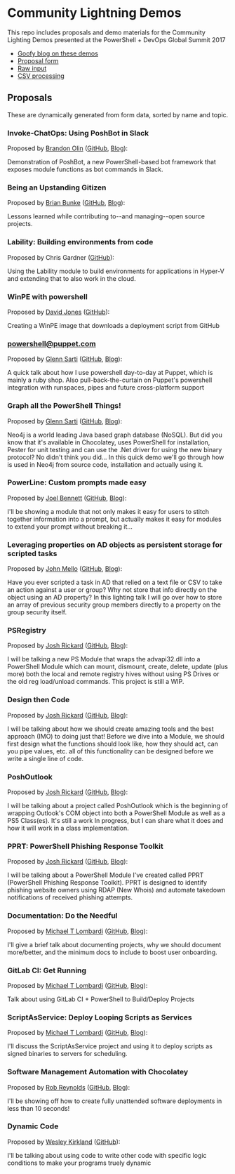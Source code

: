 # Community Lightning Demos

This repo includes proposals and demo materials for the Community Lighting Demos presented at the PowerShell + DevOps Global Summit 2017

* [Goofy blog on these demos](http://ramblingcookiemonster.github.io/Summit-Lightning-Demos/)
* [Proposal form](https://goo.gl/forms/8sCiEeehOiyT2ynh2)
* [Raw input](CFPs.csv)
* [CSV processing](Format-CFPs.ps1)

## Proposals

These are dynamically generated from form data, sorted by name and topic.

### Invoke-ChatOps: Using PoshBot in Slack

Proposed by [Brandon Olin](https://twitter.com/devblackops) ([GitHub](https://github.com/devblackops), [Blog](https://devblackops.io)):

Demonstration of PoshBot, a new PowerShell-based bot framework that exposes module functions as bot commands in Slack.

### Being an Upstanding Gitizen

Proposed by [Brian Bunke](https://twitter.com/brianbunke) ([GitHub](https://github.com/brianbunke), [Blog](http://www.brianbunke.com)):

Lessons learned while contributing to--and managing--open source projects.

### Lability: Building environments from code

Proposed by Chris Gardner ([GitHub](https://github.com/ChrisLGardner)):

Using the Lability module to build environments for applications in Hyper-V and extending that to also work in the cloud.

### WinPE with powershell

Proposed by [David Jones](https://twitter.com/BladeFireLight) ([GitHub](https://github.com/BladeFireLight)):

Creating a WinPE image that downloads a deployment script from GitHub

### powershell@puppet.com

Proposed by [Glenn Sarti](https://twitter.com/glennsarti) ([GitHub](https://github.com/glennsarti), [Blog](http://glennsarti.github.io)):

A quick talk about how I use powershell day-to-day at Puppet, which is mainly a ruby shop.  Also pull-back-the-curtain on Puppet's powershell integration with runspaces, pipes and future cross-platform support

### Graph all the PowerShell Things!

Proposed by [Glenn Sarti](https://twitter.com/glennsarti) ([GitHub](https://github.com/glennsarti), [Blog](http://glennsarti.github.io/)):

Neo4j is a world leading Java based graph database (NoSQL).  But did you know that it's available in Chocolatey, uses PowerShell for installation, Pester for unit testing and can use the .Net driver for using the new binary protocol? No didn't think you did...  In this quick demo we'll go through how is used in Neo4j from source code, installation and actually using it.

### PowerLine: Custom prompts made easy

Proposed by [Joel Bennett](https://twitter.com/Jaykul) ([GitHub](https://github.com/Jaykul), [Blog](http://HuddledMasses.org/blog)):

I'll be showing a module that not only makes it easy for users to stitch together information into a prompt, but actually makes it easy for modules to extend your prompt without breaking it...

### Leveraging properties on AD objects as persistent storage for scripted tasks

Proposed by [John Mello](https://twitter.com/Iczer1) ([GitHub](https://github.com/https://github.com/Iczer1), [Blog](http://mellositmusings.com/)):

Have you ever scripted a task in AD that relied on a text file or CSV to take an action against a user or group? Why not store that info directly on the object using an AD property? In this lighting talk I will go over how to store an array of previous security group members directly to a property on the group security itself.

### PSRegistry

Proposed by [Josh Rickard](https://twitter.com/MS_dministrator) ([GitHub](https://github.com/MSAdministrator ), [Blog](MSAdministrator.com)):

I will be talking a new PS Module that wraps the advapi32.dll into a PowerShell Module which can mount, dismount, create, delete, update (plus more) both the local and remote registry hives without using PS Drives or the old reg load/unload commands. This project is still a WIP.

### Design then Code

Proposed by [Josh Rickard](https://twitter.com/MS_dministrator) ([GitHub](https://github.com/MSAdministrator), [Blog](MSAdministrator.com)):

I will be talking about how we should create amazing tools and the best approach (IMO) to doing just that! Before we dive into a Module, we should first design what the functions should look like, how they should act, can you pipe values, etc. all of this functionality can be designed before we write a single line of code.

### PoshOutlook

Proposed by [Josh Rickard](https://twitter.com/MS_dministrator) ([GitHub](https://github.com/MSAdministrator), [Blog](MSAdministrator.com)):

I will be talking about a project called PoshOutlook which is the beginning of wrapping Outlook's COM object into both a PowerShell Module as well as a PS5 Class(es).  It's still a work In progress, but I can share what it does and how it will work in a class implementation.

### PPRT: PowerShell Phishing Response Toolkit

Proposed by [Josh Rickard](https://twitter.com/MS_dministrator) ([GitHub](https://github.com/MSAdministrator), [Blog](MSAdministrator.com)):

I will be talking about a PowerShell Module I've created called PPRT (PowerShell Phishing Response Toolkit).  PPRT is designed to identify phishing website owners using RDAP (New Whois) and automate takedown notifications of received phishing attempts.

### Documentation: Do the Needful

Proposed by [Michael T Lombardi](https://twitter.com/barbariankb) ([GitHub](https://github.com/michaeltlombardi), [Blog](https://michaeltlombardi.gitlab.io)):

I'll give a brief talk about documenting projects, why we should document more/better, and the minimum docs to include to boost user onboarding.

### GitLab CI: Get Running

Proposed by [Michael T Lombardi](https://twitter.com/barbariankb) ([GitHub](https://github.com/michaeltlombardi), [Blog](https://michaeltlombardi.gitlab.io)):

Talk about using GitLab CI + PowerShell to Build/Deploy Projects

### ScriptAsService: Deploy Looping Scripts as Services

Proposed by [Michael T Lombardi](https://twitter.com/barbariankb) ([GitHub](https://github.com/michaeltlombardi), [Blog](https://michaeltlombardi.gitlab.io)):

I'll discuss the ScriptAsService project and using it to deploy scripts as signed binaries to servers for scheduling.

### Software Management Automation with Chocolatey

Proposed by [Rob Reynolds](https://twitter.com/ferventcoder) ([GitHub](https://github.com/ferventcoder), [Blog](https://codebetter.com/robreynolds)):

I'll be showing off how to create fully unattended software deployments in less than 10 seconds!

### Dynamic Code

Proposed by [Wesley Kirkland](https://twitter.com/unleashthecloud) ([GitHub](https://github.com/wesleykirkland)):

I'll be talking about using code to write other code with specific logic conditions to make your programs truely dynamic
